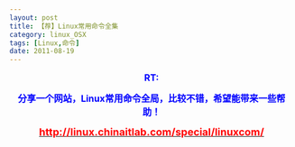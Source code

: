 ```yaml
---
layout: post
title: 【荐】Linux常用命令全集
category: linux_OSX
tags: [Linux,命令]
date: 2011-08-19
---
```

<p style="text-align: center"><strong><span style="color: #0000ff"><span style="font-size: medium">RT:</span></span></strong></p>
<p style="text-align: center"><strong><span style="color: #0000ff"><span style="font-size: medium">分享一个网站，Linux常用命令全局，比较不错，希望能带来一些帮助！</span></span></strong></p>
<p style="text-align: center"><strong><font color="#0000ff" size="4"><a target="_blank" href="http://linux.chinaitlab.com/special/linuxcom/"><span style="color: #ff0000">http://linux.chinaitlab.com/special/linuxcom/</span></a></font></strong></p>
